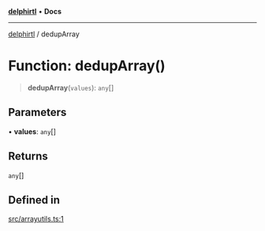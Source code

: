 [**delphirtl**](../README.md) • **Docs**

***

[delphirtl](../globals.md) / dedupArray

# Function: dedupArray()

> **dedupArray**(`values`): `any`[]

## Parameters

• **values**: `any`[]

## Returns

`any`[]

## Defined in

[src/arrayutils.ts:1](https://github.com/chuacw/delphirtl/blob/ee346b6bac1024b6b648d44d9c6cf692e10f6983/src/arrayutils.ts#L1)
